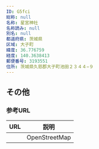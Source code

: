 ```yaml
---
ID: G5fci
総称: null
名称: 星宮神社
名称読み: null
別名: null
都道府県: 茨城県
区域: 大子町
緯度: 36.776759
経度: 140.3638413
郵便番号: 3193551
住所: 茨城県久慈郡大子町池田２３４４−９
---
```


## その他

### 参考URL

| URL | 説明          |
| --- | ------------- |
|     | OpenStreetMap |
